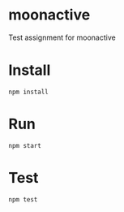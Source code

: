 # moonactive

Test assignment for moonactive

# Install

```
npm install
```

# Run

```
npm start
```

# Test

```
npm test
```
